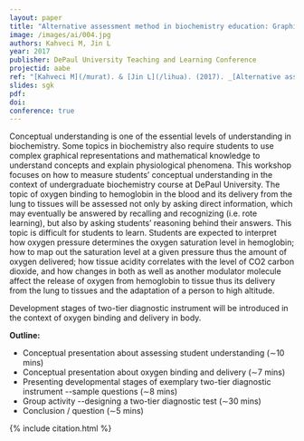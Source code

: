 ```yaml
---
layout: paper
title: "Alternative assessment method in biochemistry education: Graphical representation of oxygen binding and delivery"
image: /images/ai/004.jpg
authors: Kahveci M, Jin L
year: 2017
publisher: DePaul University Teaching and Learning Conference
projectid: aabe
ref: "[Kahveci M](/murat). & [Jin L](/lihua). (2017). _[Alternative assessment method in biochemistry education: Graphical representation of oxygen binding and delivery](/ekj)_. Paper presented at DePaul University Teaching and Learning Conference. Workshop. Chicago, IL, USA. May 5, 2017."
slides: sgk
pdf:
doi:
conference: true
---
```


Conceptual understanding is one of the essential levels of understanding in biochemistry. Some topics in biochemistry also require students to use complex graphical representations and mathematical knowledge to understand concepts and explain physiological phenomena. This workshop focuses on how to measure students’ conceptual understanding in the context of undergraduate biochemistry course at DePaul University.
The topic of oxygen binding to hemoglobin in the blood and its delivery from the lung to tissues will be assessed not only by asking direct information, which may eventually be answered by recalling and recognizing (i.e. rote learning), but also by asking students’ reasoning behind their answers. This topic is difficult for students to learn. Students are expected to interpret how oxygen pressure determines the oxygen saturation level in hemoglobin; how to map out the saturation level at a given pressure thus the amount of oxygen delivered; how tissue acidity correlates with the level of CO2 carbon dioxide, and how changes in both as well as another modulator molecule affect the release of oxygen from hemoglobin to tissue thus its delivery from the lung to tissues and the adaptation of a person to high altitude.

Development stages of two-tier diagnostic instrument will be introduced in the context of oxygen binding and delivery in body.

**Outline:**

- Conceptual presentation about assessing student understanding (∼10 mins)
- Conceptual presentation about oxygen binding and delivery (∼7 mins)
- Presenting developmental stages of exemplary two-tier diagnostic instrument --sample questions (∼8 mins)
- Group activity --designing a two-tier diagnostic test (∼30 mins)
- Conclusion / question (∼5 mins)

{% include citation.html %}